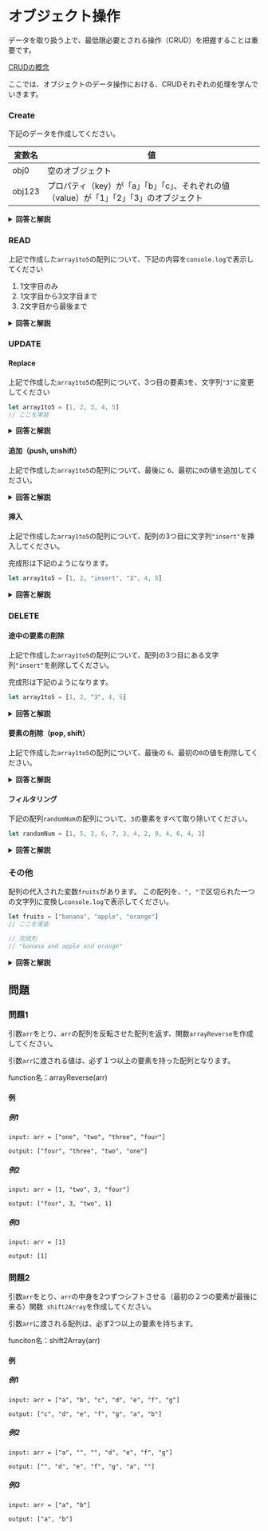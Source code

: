 
# オブジェクト操作

データを取り扱う上で、最低限必要とされる操作（CRUD）を把握することは重要です。

 [CRUDの概念](./000_CRUD.md)

ここでは、オブジェクトのデータ操作における、CRUDそれぞれの処理を学んでいきます。


### Create

下記のデータを作成してください。

|変数名|値|
|-|-|
|obj0|空のオブジェクト|
|obj123|プロパティ（key）が「a」「b」「c」、それぞれの値（value）が「1」「2」「3」のオブジェクト|


<details><summary><b>回答と解説</b></summary>

#### 回答

```javascript
//回答例１
let obj0 = {}
let obj123 = {a: 1, b: 2, c: 3}

//回答例２
let obj0 = new Object()
let obj123 = {a: 1, b: 2, c: 3}
```

#### 解説

オブジェクトの作成は、空であれば``{}``、あるいは``new Object{}``で作成できます。

また、最初から値の入った配列を作成する場合は、各プロパティと値のかたまりを``,``で区切って作成します。

JavaScriptのオブジェクトのプロパティには、空文字列を含む、文字列に変換できるものが使用できます。

</details>


### READ

上記で作成した``array1to5``の配列について、下記の内容を``console.log``で表示してください

1. 1文字目のみ
2. 1文字目から3文字目まで
3. 2文字目から最後まで

<details><summary><b>回答と解説</b></summary>

#### 回答

```javascript
let array1to5 = [1, 2, 3, 4, 5]
console.log(array1to5[0])
console.log(array1to5.slice(0, 3))
console.log(array1to5.slice(1, array1to5.length))
```

#### 解説

配列を切り出して、その中身を確認する際は、下記のようにして行うことができます。

* 格納要素１つだけであれば``[]``で要素位置を指定
* 連続した要素であれば、``配列.slice(始まりの数値, 終わりの数値)``を使用

要素位置の数え方は、JavaScriptの場合1つ目を``0``としてカウントします。

そのため、５つ目の要素が欲しい場合は``4``を入れます。

また、``slice()``を用いる場合、たとえば1つ目から３つ目の要素が欲しい場合、JavaScriptの数え方でいくと「012」に対応する文字が欲しいことになります。
``slice()``の終わりの数字は、欲しい文字の次の数値を入れるため、ここでは2の次の3を入れ、``slice(0, 3)``と書くことで必要な配列を取り出すことができます。

</details>


### UPDATE

#### Replace

上記で作成した``array1to5``の配列について、3つ目の要素``3``を、文字列``"3"``に変更してください

```javascript
let array1to5 = [1, 2, 3, 4, 5]
// ここを実装
```

<details><summary><b>回答と解説</b></summary>

#### 回答

```javascript
let array1to5 = [1, 2, 3, 4, 5]

array1to5[2] = "3"
```

#### 解説

対象となる要素位置を指定し、``=``で新しい要素を指定することで、配列の中身を変更することができます。

</details>


#### 追加（push, unshift）

上記で作成した``array1to5``の配列について、最後に ``6``、最初に``0``の値を追加してください。

<details><summary><b>回答と解説</b></summary>

#### 回答

```javascript
array1to5.push(6)   // [1, 2, "3", 4, 5, 6]
array1to5.unshift(0)  // [0, 1, 2, "3", 4, 5, 6]
```

#### 解説

配列は新しい要素を加えることができます。

最後に追加する場合は``push``、最初に追加する場合は``unshift``を使用します。

</details>


#### 挿入

上記で作成した``array1to5``の配列について、配列の3つ目に文字列``"insert"``を挿入してください。

完成形は下記のようになります。

```javascript
let array1to5 = [1, 2, "insert", "3", 4, 5]

```

<details><summary><b>回答と解説</b></summary>

#### 回答

```javascript
array1to5.splice(2, 0, "insetad")
```

#### 解説

配列の途中に新しい要素を挿入する場合は、spliceを使用します。

第一引数：配列の先頭からn個を無視
第二引数：第一引数の後のn個を削除
第三引数：第一引数の後ろに追加する要素

</details>

### DELETE

#### 途中の要素の削除

上記で作成した``array1to5``の配列について、配列の3つ目にある文字列``"insert"``を削除してください。

完成形は下記のようになります。

```javascript
let array1to5 = [1, 2, "3", 4, 5]
```

<details><summary><b>回答と解説</b></summary>

#### 回答

```javascript
array1to5.splice(2, 1)
```

#### 解説

配列の途中に新しい要素を削除する場合も、spliceを使用します。

第一引数：配列の先頭からn個を無視
第二引数：第一引数の後のn個を削除

</details>

#### 要素の削除（pop, shift）

上記で作成した``array1to5``の配列について、最後の ``6``、最初の``0``の値を削除してください。


<details><summary><b>回答と解説</b></summary>

#### 回答

```javascript
array1to5.pop()   // [0, 1, 2, "3", 4, 5]
array1to5.shift()  // [1, 2, "3", 4, 5]
```

#### 解説

配列は、要素を削除することが可能です。

最後の要素を削除する場合は``pop``、最初の要素を削除する場合は``shift``を使用します。

</details>



#### フィルタリング

下記の配列``randomNum``の配列について、``3``の要素をすべて取り除いてください。

```javascript
let randomNum = [1, 5, 3, 6, 7, 3, 4, 2, 9, 4, 6, 4, 3]
```

<details><summary><b>回答と解説</b></summary>

#### 回答

```javascript
randomNum = randomNum.filter(item => item != 3)
```

#### 解説

配列の``filter``を使用すると、特定の条件にあった要素のみで構成された新しい配列を作成することができます。

```javascript
配列.filter(要素 => 条件)
```

上記の「要素」とは、配列に格納された要素を指します。
filterは配列の要素を先頭から末尾まで一つ一つ確認していくため、各要素に仮で名称をつけてあげます。（今回は``item``にしていますが、自分のわかりやすいもので構いません）

また、その後の条件については、各要素が``true``か``false``の判定が出るように条件式を記入します。
ここで``true``になった要素のみが、新しく生成される配列に格納されます。

</details>

### その他

配列の代入された変数``fruits``があります。
この配列を、``", "``で区切られた一つの文字列に変換し``console.log``で表示してください。

```javascript
let fruits = ["banana", "apple", "orange"]
// ここを実装

// 完成形
// "banana and apple and orange"
```

<details><summary><b>回答と解説</b></summary>

#### 回答

```javascript
let fruits = ["banana", "apple", "orange"]

fruits.join(" and ")

```

#### 解説

配列を、文字列にしたい場合は``join()``を使用します。

（）の中には、配列の各要素の間に挿入したい文字を入れます。

何も入れなかった場合は、","のみで結合された文字列に変換されます。


</details>

## 問題

### 問題1

引数``arr``をとり、``arr``の配列を反転させた配列を返す、関数``arrayReverse``を作成してください。

引数``arr``に渡される値は、必ず１つ以上の要素を持った配列となります。


function名：arrayReverse(arr)


#### 例

##### 例1

```
input: arr = ["one", "two", "three", "four"]

output: ["four", "three", "two", "one"]
```

##### 例2

```
input: arr = [1, "two", 3, "four"]

output: ["four", 3, "two", 1]
```

##### 例3

```
input: arr = [1]

output: [1]
```

### 問題2

引数``arr``をとり、``arr``の中身を2つずつシフトさせる（最初の２つの要素が最後に来る）関数`` shift2Array``を作成してください。

引数``arr``に渡される配列は、必ず2つ以上の要素を持ちます。

funciton名：shift2Array(arr)


#### 例

##### 例1

```
input: arr = ["a", "b", "c", "d", "e", "f", "g"]

output: ["c", "d", "e", "f", "g", "a", "b"]
```

##### 例2

```
input: arr = ["a", "", "", "d", "e", "f", "g"]

output: ["", "d", "e", "f", "g", "a", ""]
```

##### 例3

```
input: arr = ["a", "b"]

output: ["a", "b"]
```
